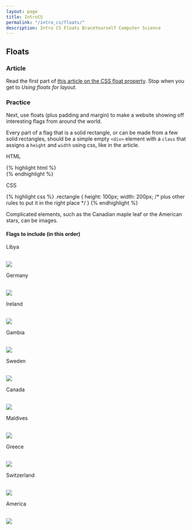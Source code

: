 ```yaml
---
layout: page
title: IntroCS
permalink: "/intro_cs/floats/"
description: Intro CS Floats BraceYourself Computer Science
---
```


## Floats

### Article

Read the first part of [this article on the CSS float property](http://alistapart.com/article/css-floats-101). Stop when you get to *Using floats for layout*.

### Practice

Next, use floats (plus padding and margin) to make a website showing off interesting flags from around the world.

Every part of a flag that is a solid rectangle, or can be made from a few solid rectangles, should be a simple empty `<div>` element with a `class` that assigns a `height` and `width` using css, like in the article.

<p class="label">HTML</p>
{% highlight html %}
<div class="rectangle"></div>
{% endhighlight %}

<p class="label">CSS</p>
{% highlight css %}
.rectangle {
  height: 100px;
  width: 200px;
  /* plus other rules to put it in the right place */
}
{% endhighlight %}



Complicated elements, such as the Canadian maple leaf or the American stars, can be images.

#### Flags to include (in this order)

<p class="label">Libya</p>
<br><img class="flag" src="/public/img/flags/libya.png">

<p class="label">Germany</p>
<br><img class="flag" src="/public/img/flags/germany.png">

<p class="label">Ireland</p>
<br><img class="flag" src="/public/img/flags/ireland.png">

<p class="label">Gambia</p>
<br><img class="flag" src="/public/img/flags/gambia.png">

<p class="label">Sweden</p>
<br><img class="flag" src="/public/img/flags/sweden.svg">

<p class="label">Canada</p>
<br><img class="flag" src="/public/img/flags/canada.png">

<p class="label">Maldives</p>
<br><img class="flag" src="/public/img/flags/maldives.png">

<p class="label">Greece</p>
<br><img class="flag" src="/public/img/flags/greece.png">

<p class="label">Switzerland</p>
<br><img class="flag" src="/public/img/flags/switzerland.gif">

<p class="label">America</p>
<br><img class="flag" src="/public/img/flags/america.png">